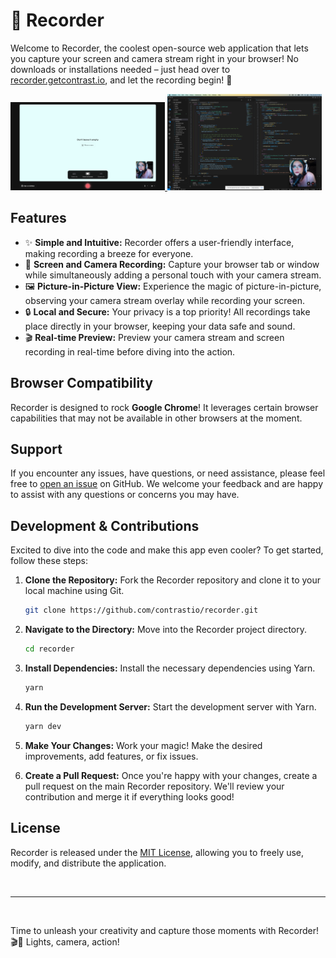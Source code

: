 # 🎥 Recorder

Welcome to Recorder, the coolest open-source web application that lets you capture your screen and camera stream right in your browser! No downloads or installations needed – just head over to [recorder.getcontrast.io](https://recorder.getcontrast.io), and let the recording begin! 🚀

<a align="center" href="https://recorder.getcontrast.io">
  <img alt="" src="screenshots/main-window.png" width="49%"/>
  <img alt="" src="screenshots/recording.png" width="49%"/>
</a>

## Features

- ✨ **Simple and Intuitive:** Recorder offers a user-friendly interface, making recording a breeze for everyone.
- 🎥 **Screen and Camera Recording:** Capture your browser tab or window while simultaneously adding a personal touch with your camera stream.
- 🖼️ **Picture-in-Picture View:** Experience the magic of picture-in-picture, observing your camera stream overlay while recording your screen.
- 🔒 **Local and Secure:** Your privacy is a top priority! All recordings take place directly in your browser, keeping your data safe and sound.
- 🎬 **Real-time Preview:** Preview your camera stream and screen recording in real-time before diving into the action.

## Browser Compatibility

Recorder is designed to rock **Google Chrome**! It leverages certain browser capabilities that may not be available in other browsers at the moment.

## Support

If you encounter any issues, have questions, or need assistance, please feel free to [open an issue](https://github.com/contrastio/recorder/issues) on GitHub. We welcome your feedback and are happy to assist with any questions or concerns you may have.

## Development & Contributions

Excited to dive into the code and make this app even cooler? To get started, follow these steps:

1. **Clone the Repository:** Fork the Recorder repository and clone it to your local machine using Git.

   ```bash
   git clone https://github.com/contrastio/recorder.git
   ```

2. **Navigate to the Directory:** Move into the Recorder project directory.

   ```bash
   cd recorder
   ```

3. **Install Dependencies:** Install the necessary dependencies using Yarn.

   ```bash
   yarn
   ```

4. **Run the Development Server:** Start the development server with Yarn.

   ```bash
   yarn dev
   ```

5. **Make Your Changes:** Work your magic! Make the desired improvements, add features, or fix issues.

6. **Create a Pull Request:** Once you're happy with your changes, create a pull request on the main Recorder repository. We'll review your contribution and merge it if everything looks good!

## License

Recorder is released under the [MIT License](LICENSE), allowing you to freely use, modify, and distribute the application.

<br/>

---

<br/>

Time to unleash your creativity and capture those moments with Recorder! 🎬🌟 Lights, camera, action!
